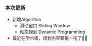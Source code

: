 ### 本次更新

- 新增Algorithm
  - 滑动窗口 Sliding Window
  - 动态规划 Dynamic Programming
- 最近在学六级，规划内容要拖一拖了🤦‍♂️
